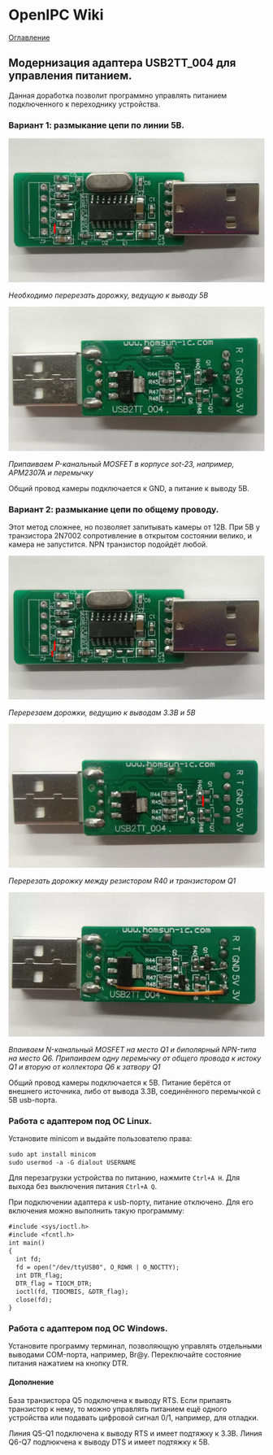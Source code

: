 # OpenIPC Wiki
[Оглавление](../index.md)

Модернизация адаптера USB2TT_004 для управления питанием.
--------------------------------

Данная доработка позволит программно управлять питанием подключенного к переходнику устройства.

### Вариант 1: размыкание цепи по линии 5В.

![usb2tt_004_up_cut1](../images/usb2tt_004_up_cut1.webp)

_Необходимо перерезать дорожку, ведущую к выводу 5В_

![usb2tt_004_pchannel](../images/usb2tt_004_pchannel.webp)

_Припаиваем P-канальный MOSFET в корпусе sot-23, например, APM2307A и перемычку_

Общий провод камеры подключается к GND, а питание к выводу 5В.

### Вариант 2: размыкание цепи по общему проводу.

Этот метод сложнее, но позволяет запитывать камеры от 12В. При 5В у транзистора 2N7002 сопротивление в открытом состоянии велико, и камера не запустится. NPN транзистор подойдёт любой.

![usb2tt_004_up_cut2](../images/usb2tt_004_up_cut2.webp)

_Перерезаем дорожки, ведущию к выводам 3.3В и 5В_

![usb2tt_004_down_cut1](../images/usb2tt_004_down_cut1.webp)

_Перерезать дорожку между резистором R40 и транзистором Q1_

![usb2tt_004_nchannel](../images/usb2tt_004_nchannel.webp)

_Впаиваем N-канальный MOSFET на место Q1 и биполярный NPN-типа на место Q6.
Припаиваем одну перемычку от общего провода к истоку Q1 и вторую от коллектора Q6 к затвору Q1_

Общий провод камеры подключается к 5В. Питание берётся от внешнего источника, либо от вывода 3.3В, соединённого перемычкой с 5В usb-порта.

### Работа с адаптером под ОС Linux.

Установите minicom и выдайте пользователю права:

```
sudo apt install minicom
sudo usermod -a -G dialout USERNAME
```

Для перезагрузки устройства по питанию, нажмите `Ctrl+A H`. Для выхода без выключения питания `Ctrl+A Q`.

При подключении адаптера к usb-порту, питание отключено. Для его включения можно выполнить такую программму:

```
#include <sys/ioctl.h>
#include <fcntl.h>
int main()
{
  int fd;
  fd = open("/dev/ttyUSB0", O_RDWR | O_NOCTTY);  
  int DTR_flag;
  DTR_flag = TIOCM_DTR;
  ioctl(fd, TIOCMBIS, &DTR_flag);
  close(fd);
}
```

### Работа с адаптером под ОС Windows.

Установите программу терминал, позволяющую управлять отдельными выводами COM-порта, например, Br@y. Переключайте состояние питания нажатием на кнопку DTR.

#### Дополнение

База транзистора Q5 подключена к выводу RTS. Если припаять транзистор к нему, то можно управлять питанием ещё одного устройства или подавать цифровой сигнал 0/1, например, для отладки.

Линия Q5-Q1 подключена к выводу RTS и имеет подтяжку к 3.3В.
Линия Q6-Q7 подлюкчена к выводу DTS и имеет подтяжку к 5В.
